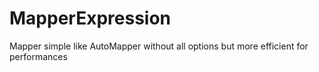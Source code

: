 # MapperExpression
Mapper simple like AutoMapper without all options but more efficient for performances
 
